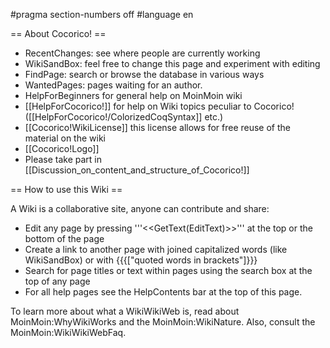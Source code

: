 #pragma section-numbers off
#language en

== About Cocorico! ==
  * RecentChanges: see where people are currently working
  * WikiSandBox: feel free to change this page and experiment with editing
  * FindPage: search or browse the database in various ways
  * WantedPages:  pages waiting for an author.
  * HelpForBeginners for general help on MoinMoin wiki
  * [[HelpForCocorico!]]  for help on Wiki topics peculiar to Cocorico! ([[HelpForCocorico!/ColorizedCoqSyntax]] etc.)
  * [[Cocorico!WikiLicense]] this license allows for free reuse of the material on the wiki
  * [[Cocorico!Logo]]
  * Please take part in [[Discussion_on_content_and_structure_of_Cocorico!]]

== How to use this Wiki ==

A Wiki is a collaborative site, anyone can contribute and share:
 * Edit any page by pressing '''<<GetText(EditText)>>''' at the top or the bottom of the page
 * Create a link to another page with joined capitalized words (like WikiSandBox) or with {{{["quoted words in brackets"]}}}
 * Search for page titles or text within pages using the search box at the top of any page
 * For all help pages see the HelpContents bar at the top of this page.

To learn more about what a WikiWikiWeb is, read about MoinMoin:WhyWikiWorks and the MoinMoin:WikiNature. Also, consult the MoinMoin:WikiWikiWebFaq.

